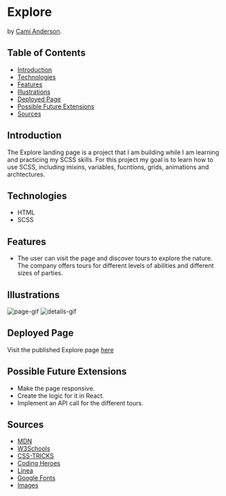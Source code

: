 # Explore
by [Cami Anderson](https://github.com/camianderson).


## Table of Contents
  - [Introduction](#introduction)
  - [Technologies](#technologies)
  - [Features](#features)
  - [Illustrations](#illustrations)
  - [Deployed Page](#deployed-page)
  - [Possible Future Extensions](#possible-future-extensions)
  - [Sources](#sources)

## Introduction

 The Explore landing page is a project that I am building while I am learning and practicing my SCSS skills.
 For this project my goal is to learn how to use SCSS, including mixins, variables, fucntions, grids, animations and archtectures.

## Technologies
  - HTML
  - SCSS

## Features

- The user can visit the page and discover tours to explore the nature. The company offers tours for different levels of abilities and different sizes of parties.


## Illustrations

![page-gif](https://media.giphy.com/media/blnzB6N2IthfFUoFi9/giphy.gif)
![details-gif](https://media.giphy.com/media/LK9cCPxBiXf13dJziV/giphy.gif)



## Deployed Page

Visit the published Explore page [here](https://camianderson.github.io/Explore/)


## Possible Future Extensions

  - Make the page responsive.
  - Create the logic for it in React.
  - Implement an API call for the different tours.


## Sources
  - [MDN](http://developer.mozilla.org/en-US/)
  - [W3Schools](https://www.w3schools.com/)
  - [CSS-TRICKS](https://css-tricks.com/)
  - [Coding Heroes](https://codingheroes.io/index.html)
  - [Linea](https://linea.io/) 
  - [Google Fonts](https://fonts.google.com/) 
  - [Images](https://unsplash.com)
